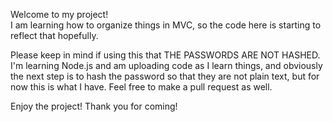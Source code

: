 Welcome to my project!  
I am learning how to organize things in MVC, so the code here is starting to reflect that hopefully.  

Please keep in mind if using this that THE PASSWORDS ARE NOT HASHED. I'm learning Node.js and am uploading code as I learn things, and obviously the next step is to hash the password so that they are not plain text, but for now this is what I have. Feel free to make a pull request as well.  

Enjoy the project! Thank you for coming!
